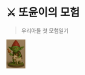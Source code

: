 # ⚔️ 또윤이의 모험
> 우리아들 첫 모험일기

<a href="Adventure_DDoyoon/DDoyoon_with_Ruru.png"><img alt="또윤과 루루" title="또윤과 루루" src="../Sora/Goblin03.png" style="width: 10%; height: auto;"></a>
